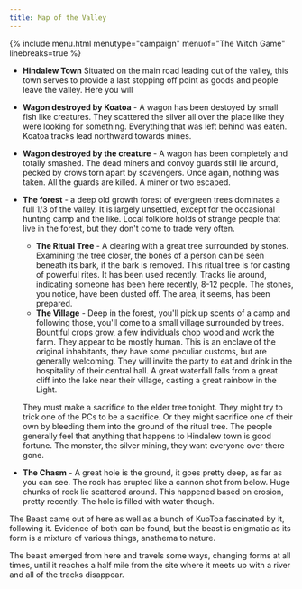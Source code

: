 ```yaml
--- 
title: Map of the Valley
---
```


{% include menu.html menutype="campaign" menuof="The Witch Game" linebreaks=true %}

* **Hindalew Town** Situated on the main road leading out of the valley, this town serves to provide a last stopping off point as goods and people leave the valley. Here you will
* **Wagon destroyed by Koatoa** - A wagon has been destoyed by small fish like creatures. They scattered the silver all over the place like they were looking for something. Everything that was left behind was eaten. Koatoa tracks lead northward towards mines.
* **Wagon destroyed by the creature** - A wagon has been completely and totally smashed. The dead miners and convoy guards still lie around, pecked by crows torn apart by scavengers. Once again, nothing was taken. All the guards are killed. A miner or two escaped.
* **The forest** - a deep old growth forest of evergreen trees dominates a full 1/3 of the valley. It is largely unsettled, except for the occasional hunting camp and the like. Local folklore holds of strange people that live in the forest, but they don't come to trade very often.
  * **The Ritual Tree** - A clearing with a great tree surrounded by stones. Examining the tree closer, the bones of a person can be seen beneath its bark, if the bark is removed. This ritual tree is for casting of powerful rites. It has been used recently. Tracks lie around, indicating someone has been here recently, 8-12 people. The stones, you notice, have been dusted off. The area, it seems, has been prepared.
  * **The Village** - Deep in the forest, you'll pick up scents of a camp and following those, you'll come to a small village surrounded by trees. Bountiful crops grow, a few individuals chop wood and work the farm. They appear to be mostly human. This is an enclave of the original inhabitants, they have some peculiar customs, but are generally welcoming. They will invite the party to eat and drink in the hospitality of their central hall. A great waterfall falls from a great cliff into the lake near their village, casting a great rainbow in the Light. 
  
  They must make a sacrifice to the elder tree tonight. They might try to trick one of the PCs to be a sacrifice. Or they might sacrifice one of their own by bleeding them into the ground of the ritual tree. The people generally feel that anything that happens to Hindalew town is good fortune. The monster, the silver mining, they want everyone over there gone.

* **The Chasm** - A great hole is the ground, it goes pretty deep, as far as you can see. The rock has erupted like a cannon shot from below. Huge chunks of rock lie scattered around. This happened based on erosion, pretty recently. The hole is filled with water though. 

The Beast came out of here as well as a bunch of KuoToa fascinated by it, following it. Evidence of both can be found, but the beast is enigmatic as its form is a mixture of various things, anathema to nature.

The beast emerged from here and travels some ways, changing forms at all times, until it reaches a half mile from the site where it meets up with a river and all of the tracks disappear.


